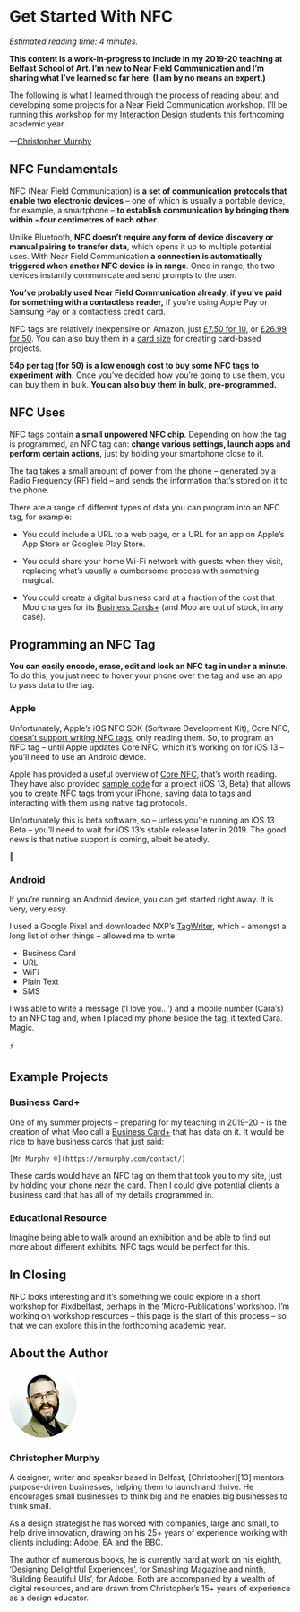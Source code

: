 Get Started With NFC
====================

*Estimated reading time: 4 minutes.*

**This content is a work-in-progress to include in my 2019-20 teaching at Belfast School of Art. I’m new to Near Field Communication and I’m sharing what I’ve learned so far here. (I am by no means an expert.)**

The following is what I learned through the process of reading about and developing some projects for a Near Field Communication workshop. I’ll be running this workshop for my [Interaction Design](https://www.ulster.ac.uk/courses/201920/interaction-design-15554) students this forthcoming academic year.

—[Christopher Murphy][01]



NFC Fundamentals
----------------

NFC (Near Field Communication) is **a set of communication protocols that enable two electronic devices** – one of which is usually a portable device, for example, a smartphone – **to establish communication by bringing them within ~four centimetres of each other**.

Unlike Bluetooth, **NFC doesn’t require any form of device discovery or manual pairing to transfer data**, which opens it up to multiple potential uses. With Near Field Communication **a connection is automatically triggered when another NFC device is in range**. Once in range, the two devices instantly communicate and send prompts to the user.

**You’ve probably used Near Field Communication already, if you’ve paid for something with a contactless reader,** if you’re using Apple Pay or Samsung Pay or a contactless credit card.

NFC tags are relatively inexpensive on Amazon, just [£7.50 for 10](https://amzn.to/2YcqAId), or [£26.99 for 50](https://amzn.to/2M6YU58). You can also buy them in a [card size](https://amzn.to/2K12MSM) for creating card-based projects.

**54p per tag (for 50) is a low enough cost to buy some NFC tags to experiment with.** Once you’ve decided how you’re going to use them, you can buy them in bulk. **You can also buy them in bulk, pre-programmed.**



NFC Uses
--------

NFC tags contain **a small unpowered NFC chip**. Depending on how the tag is programmed, an NFC tag can: **change various settings, launch apps and perform certain actions,** just by holding your smartphone close to it.

The tag takes a small amount of power from the phone – generated by a Radio Frequency (RF) field – and sends the information that’s stored on it to the phone.

There are a range of different types of data you can program into an NFC tag, for example:

+ You could include a URL to a web page, or a URL for an app on Apple’s App Store or Google’s Play Store.

+ You could share your home Wi-Fi network with guests when they visit, replacing what’s usually a cumbersome process with something magical.

+ You could create a digital business card at a fraction of the cost that Moo charges for its [Business Cards+](https://www.moo.com/uk/business-cards/nfc) (and Moo are out of stock, in any case).


Programming an NFC Tag
----------------------

**You can easily encode, erase, edit and lock an NFC tag in under a minute.** To do this, you just need to hover your phone over the tag and use an app to pass data to the tag.


### Apple

Unfortunately, Apple’s iOS NFC SDK (Software Development Kit), Core NFC, [doesn’t support writing NFC tags](https://help.gototags.com/article/writing-nfc-tags-ios/), only reading them. So, to program an NFC tag – until Apple updates Core NFC, which it’s working on for iOS 13 – you’ll need to use an Android device.

Apple has provided a useful overview of [Core NFC](https://developer.apple.com/documentation/corenfc), that’s worth reading. They have also provided [sample code](https://docs-assets.developer.apple.com/published/9db0175572/CreatingNFCTagsFromYourIPhone.zip) for a project (iOS 13, Beta) that allows you to [create NFC tags from your iPhone](https://developer.apple.com/documentation/corenfc/creating_nfc_tags_from_your_iphone), saving data to tags and interacting with them using native tag protocols.

Unfortunately this is beta software, so – unless you’re running an iOS 13 Beta – you’ll need to wait for iOS 13’s stable release later in 2019. The good news is that native support is coming, albeit belatedly.

🎉


### Android

If you’re running an Android device, you can get started right away. It is very, very easy.

I used a Google Pixel and downloaded NXP’s [TagWriter](#), which – amongst a long list of other things – allowed me to write:

+ Business Card
+ URL
+ WiFi
+ Plain Text
+ SMS

I was able to write a message (‘I love you…’) and a mobile number (Cara’s) to an NFC tag and, when I placed my phone beside the tag, it texted Cara. Magic.

⚡️



Example Projects
----------------

### Business Card+

One of my summer projects – preparing for my teaching in 2019-20 – is the creation of what Moo call a [Business Card+](https://www.moo.com/uk/business-cards/nfc) that has data on it. It would be nice to have business cards that just said:

	[Mr Murphy ®](https://mrmurphy.com/contact/)

These cards would have an NFC tag on them that took you to my site, just by holding your phone near the card. Then I could give potential clients a business card that has all of my details programmed in.


### Educational Resource

Imagine being able to walk around an exhibition and be able to find out more about different exhibits. NFC tags would be perfect for this.



In Closing
----------

NFC looks interesting and it’s something we could explore in a short workshop for #ixdbelfast, perhaps in the ‘Micro-Publications’ workshop. I’m working on workshop resources – this page is the start of this process – so that we can explore this in the forthcoming academic year.



About the Author
----------------

![Christopher Murphy](images/mr-murphy.png)

### Christopher Murphy

A designer, writer and speaker based in Belfast, [Christopher][13] mentors purpose-driven businesses, helping them to launch and thrive. He encourages small businesses to think big and he enables big businesses to think small.

As a design strategist he has worked with companies, large and small, to help drive innovation, drawing on his 25+ years of experience working with clients including: Adobe, EA and the BBC.

The author of numerous books, he is currently hard at work on his eighth, ‘Designing Delightful Experiences’, for Smashing Magazine and ninth, ‘Building Beautiful UIs’, for Adobe. Both are accompanied by a wealth of digital resources, and are drawn from Christopher’s 15+ years of experience as a design educator.


<!-- Links -->

[01]: https://github.com/fehler/miscellany/blob/master/get-started-with-nfc/get-started-with-nfc.md#about-the-author